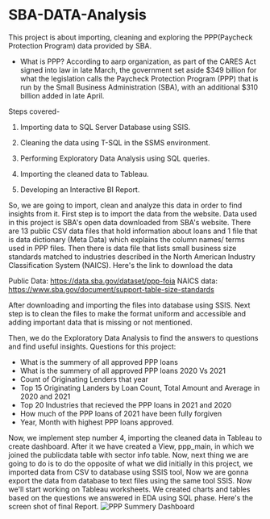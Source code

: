 # SBA-DATA-Analysis
This project is about importing, cleaning and exploring the PPP(Paycheck Protection Program) data provided by SBA.
- What is PPP?
According to aarp organization, as part of the CARES Act signed into law in late March, the government set aside $349 billion for what the legislation calls the Paycheck Protection Program (PPP) that is run by the Small Business Administration (SBA), with an additional $310 billion added in late April.

Steps covered-

1. Importing data to SQL Server Database using SSIS.

2. Cleaning the data using T-SQL in the SSMS environment.

3. Performing Exploratory Data Analysis using SQL queries.

4. Importing the cleaned data to Tableau.

5. Developing an Interactive BI Report.

So, we are going to import, clean and analyze this data in order to find insights from it.
First step is to import the data from the website. Data used in this project is SBA's open data downloaded from SBA's website. There are 13 public CSV data files that hold information about loans and 1 file that is data dictionary (Meta Data) which explains the column names/ terms used in PPP files. Then there is data file that lists small business size standards matched to industries described in the North American Industry Classification System (NAICS).
Here's the link to download the data

Public Data: https://data.sba.gov/dataset/ppp-foia
NAICS data: https://www.sba.gov/document/support-table-size-standards

After downloading and importing the files into database using SSIS. Next step is to clean the files to make the format uniform and accessible and adding important data that is missing or not mentioned.

Then, we do the Exploratory Data Analysis to find the answers to questions and find useful insights.
Questions for this project:
- What is the summery of all approved PPP loans
- What is the summery of all approved PPP loans 2020 Vs 2021
- Count of Originating Lenders that year
- Top 15 Originating Landers by Loan Count, Total Amount and Average in 2020 and 2021 
- Top 20 Industries that recieved the PPP loans in 2021 and 2020
- How much of the PPP loans of 2021 have been fully forgiven
- Year, Month with highest PPP loans approved.

Now, we implement step number 4, importing the cleaned data in Tableau to create dashboard.
After it we have created a View, ppp_main, in which we joined the publicdata table with sector info table.
Now, next thing we are going to do is to do the opposite of what we did initially in this project, we imported data from CSV to database using SSIS tool, Now we are gonna export the data from database to text files using the same tool SSIS.
Now we'll start working on Tableau worksheets.
We created charts and tables based on the questions we answered in EDA using SQL phase. Here's the screen shot of final Report.
![PPP Summery Dashboard](https://user-images.githubusercontent.com/87570174/171105799-44e85980-ff07-4116-9428-43ccda53007f.png)

